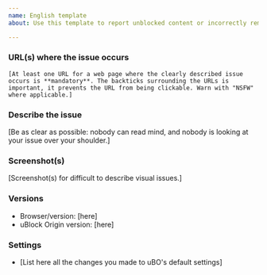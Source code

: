 ```yaml
---
name: English template
about: Use this template to report unblocked content or incorrectly removed content

---
```


<!-- Please follow this template when submitting your issue -->

<!-- Issues can be opened in Swedish, English, Norwegian or Danish. -->

<!-- Don't use the issue tracker here on GitHub for discussions or irrelevant messages! -->

<!-- IMPORTANT: Add all links in new issues and comments within these `backticks`. If the URL is clickable it's easier to track the issue for those who may have an interest in countering the filters being added. (Though there's no guarantee that won't happen anyways.) -->

### URL(s) where the issue occurs

`[At least one URL for a web page where the clearly described issue occurs is **mandatory**. The backticks surrounding the URLs is important, it prevents the URL from being clickable. Warn with "NSFW" where applicable.]`

### Describe the issue

[Be as clear as possible: nobody can read mind, and nobody is looking at your issue over your shoulder.]

### Screenshot(s)

[Screenshot(s) for difficult to describe visual issues.]

### Versions

- Browser/version: [here]
- uBlock Origin version: [here]

### Settings

- [List here all the changes you made to uBO's default settings]
